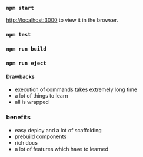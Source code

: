 ### `npm start`

[http://localhost:3000](http://localhost:3000) to view it in the browser.

### `npm test`

### `npm run build`

### `npm run eject`

#### Drawbacks

- execution of commands takes extremely long time
- a lot of things to learn
- all is wrapped

### benefits

- easy deploy and a lot of scaffolding
- prebuild components
- rich docs
- a lot of features which have to learned
